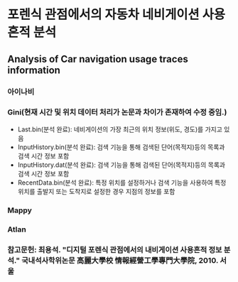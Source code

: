 # 포렌식 관점에서의 자동차 네비게이션 사용 흔적 분석
## Analysis of Car navigation usage traces information
### 아이나비
### Gini(현재 시간 및 위치 데이터 처리가 논문과 차이가 존재하여 수정 중임.)
+ Last.bin(분석 완료): 네비게이션의 가장 최근의 위치 정보(위도, 경도)를 가지고 있음
+ InputHistory.bin(분석 완료): 검색 기능을 통해 검색된 단어(목적지)등의 목록과 검색 시간 정보 포함
+ InputHistory.dat(분석 완료): 검색 기능을 통해 검색된 단어(목적지)등의 목록과 검색 시간 정보 포함
+ RecentData.bin(분석 완료): 특정 위치를 설정하거나 검색 기능을 사용하여 특정 위치를 출발지 또는 도착지로 설정한 경우 지점의 정보를 포함

### Mappy
### Atlan

### 참고문헌: 최용석. "디지털 포렌식 관점에서의 내비게이션 사용흔적 정보 분석." 국내석사학위논문 高麗大學校 情報經營工學專門大學院, 2010. 서울